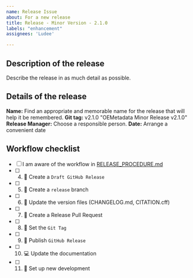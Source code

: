 ```yaml
---
name: Release Issue
about: For a new release
title: Release - Minor Version - 2.1.0
labels: "enhancement"
assignees: 'Ludee'

---
```


## Description of the release

Describe the release in as much detail as possible. 

## Details of the release

**Name:** Find an appropriate and memorable name for the release that will help it be remembered.
**Git tag:** v2.1.0 "OEMetadata Minor Release v2.1.0"
**Release Manager:** Choose a responsible person.
**Date:** Arrange a convenient date

## Workflow checklist
- [ ] I am aware of the workflow in [RELEASE_PROCEDURE.md](https://github.com/OpenEnergyPlatform/oemetadata/blob/production/RELEASE_PROCEDURE.md)
- [ ] 4. 🐙 Create a `Draft GitHub Release`
- [ ] 5. 💠 Create a `release` branch
- [ ] 6. 📝 Update the version files (CHANGELOG.md, CITATION.cff)
- [ ] 7. 🐙 Create a Release Pull Request
- [ ] 8. 💠 Set the `Git Tag`
- [ ] 9. 🐙 Publish `GitHub Release`
- [ ] 10. 💻 Update the documentation
- [ ] 11. 🐙 Set up new development
